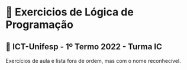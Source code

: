 # 💾 Exercicios de Lógica de Programação
## 🦖 ICT-Unifesp - 1º Termo 2022 - Turma IC
Exercícios de aula e lista fora de ordem, mas com o nome reconhecível.
